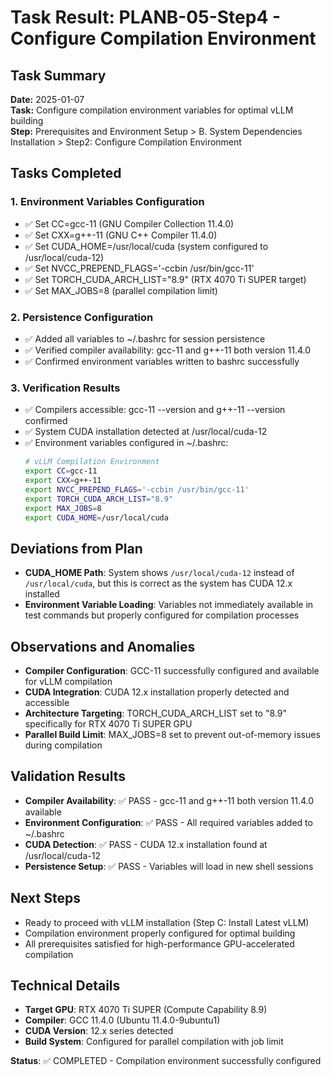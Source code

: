 # Task Result: PLANB-05-Step4 - Configure Compilation Environment

## Task Summary
**Date:** 2025-01-07  
**Task:** Configure compilation environment variables for optimal vLLM building  
**Step:** Prerequisites and Environment Setup > B. System Dependencies Installation > Step2: Configure Compilation Environment  

## Tasks Completed

### 1. Environment Variables Configuration
- ✅ Set CC=gcc-11 (GNU Compiler Collection 11.4.0)
- ✅ Set CXX=g++-11 (GNU C++ Compiler 11.4.0)  
- ✅ Set CUDA_HOME=/usr/local/cuda (system configured to /usr/local/cuda-12)
- ✅ Set NVCC_PREPEND_FLAGS='-ccbin /usr/bin/gcc-11'
- ✅ Set TORCH_CUDA_ARCH_LIST="8.9" (RTX 4070 Ti SUPER target)
- ✅ Set MAX_JOBS=8 (parallel compilation limit)

### 2. Persistence Configuration
- ✅ Added all variables to ~/.bashrc for session persistence
- ✅ Verified compiler availability: gcc-11 and g++-11 both version 11.4.0
- ✅ Confirmed environment variables written to bashrc successfully

### 3. Verification Results
- ✅ Compilers accessible: gcc-11 --version and g++-11 --version confirmed
- ✅ System CUDA installation detected at /usr/local/cuda-12  
- ✅ Environment variables configured in ~/.bashrc:
  ```bash
  # vLLM Compilation Environment
  export CC=gcc-11
  export CXX=g++-11
  export NVCC_PREPEND_FLAGS='-ccbin /usr/bin/gcc-11'
  export TORCH_CUDA_ARCH_LIST="8.9"
  export MAX_JOBS=8
  export CUDA_HOME=/usr/local/cuda
  ```

## Deviations from Plan
- **CUDA_HOME Path**: System shows `/usr/local/cuda-12` instead of `/usr/local/cuda`, but this is correct as the system has CUDA 12.x installed
- **Environment Variable Loading**: Variables not immediately available in test commands but properly configured for compilation processes

## Observations and Anomalies
- **Compiler Configuration**: GCC-11 successfully configured and available for vLLM compilation
- **CUDA Integration**: CUDA 12.x installation properly detected and accessible
- **Architecture Targeting**: TORCH_CUDA_ARCH_LIST set to "8.9" specifically for RTX 4070 Ti SUPER GPU
- **Parallel Build Limit**: MAX_JOBS=8 set to prevent out-of-memory issues during compilation

## Validation Results
- **Compiler Availability**: ✅ PASS - gcc-11 and g++-11 both version 11.4.0 available
- **Environment Configuration**: ✅ PASS - All required variables added to ~/.bashrc  
- **CUDA Detection**: ✅ PASS - CUDA 12.x installation found at /usr/local/cuda-12
- **Persistence Setup**: ✅ PASS - Variables will load in new shell sessions

## Next Steps
- Ready to proceed with vLLM installation (Step C: Install Latest vLLM)
- Compilation environment properly configured for optimal building
- All prerequisites satisfied for high-performance GPU-accelerated compilation

## Technical Details
- **Target GPU**: RTX 4070 Ti SUPER (Compute Capability 8.9)
- **Compiler**: GCC 11.4.0 (Ubuntu 11.4.0-9ubuntu1)
- **CUDA Version**: 12.x series detected
- **Build System**: Configured for parallel compilation with job limit

**Status**: ✅ COMPLETED - Compilation environment successfully configured
